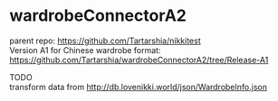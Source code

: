 # wardrobeConnectorA2
parent repo: https://github.com/Tartarshia/nikkitest  
Version A1 for Chinese wardrobe format: https://github.com/Tartarshia/wardrobeConnectorA2/tree/Release-A1  

TODO  
transform data from http://db.lovenikki.world/json/WardrobeInfo.json  
